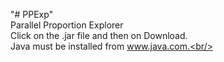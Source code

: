 "# PPExp" <br/>
Parallel Proportion Explorer<br/>
Click on the .jar file and then on Download.<br/>
Java must be installed from www.java.com.<br/>
